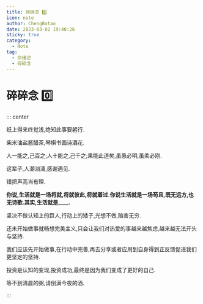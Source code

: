 ```yaml
---
title: 碎碎念 0️⃣
icon: note
author: ChengBotao
date: 2023-03-02 19:40:26
sticky: true
category:
  - Note
tag:
  - 杂绪述
  - 碎碎念
---
```


# 碎碎念 0️⃣

::: center

纸上得来终觉浅,绝知此事要躬行.

柴米油盐酱醋茶,琴棋书画诗酒花.

人一能之,己百之;人十能之,己千之;果能此道矣,虽愚必明,虽柔必刚.

这辈子,人潮汹涌,感谢遇见.

错把声高当有理.

**你说,生活就是一场将就,将就彼此,将就着过.你说生活就是一场苟且,既无远方,也无诗歌.其实,生活就是\_\_\_\_.**

坚决不做认知上的巨人,行动上的矮子,光想不做,贻害无穷.

还未开始做事就畅想完美主义,只会让我们对热爱的事越来越焦虑,越来越无法开头与坚持.

我们应该先开始做事,在行动中完善,再去分享或者应用到自身得到正反馈促进我们更坚定的坚持.

投资是认知的变现,投资成功,最终是因为我们变成了更好的自己.

等不到清晨的粥,请倒满今夜的酒.

:::
